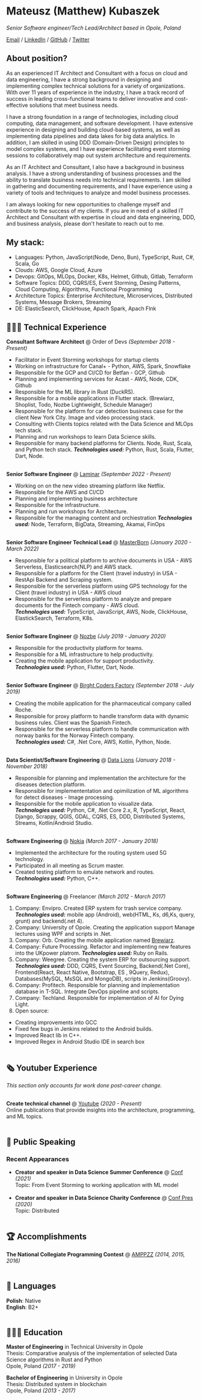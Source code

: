 # Mateusz (Matthew) Kubaszek

_Senior Software engineer/Tech Lead/Architect based in Opole, Poland_ <br>

[Email](mailto:m.kubaszek@protonmail.com)  / [LinkedIn](https://www.linkedin.com/in/%E2%9A%AA%F0%9F%94%B4%E2%9A%AA-mateusz-kubaszek-58306466/) / [GitHub](https://github.com/mkubasz/) / [Twitter](https://twitter.com/MateuszKubaszek/)

## About position?
As an experienced IT Architect and Consultant with a focus on cloud and data engineering, I have a strong background in designing and implementing complex technical solutions for a variety of organizations. With over 11 years of experience in the industry, I have a track record of success in leading cross-functional teams to deliver innovative and cost-effective solutions that meet business needs.

I have a strong foundation in a range of technologies, including cloud computing, data management, and software development. I have extensive experience in designing and building cloud-based systems, as well as implementing data pipelines and data lakes for big data analytics. In addition, I am skilled in using DDD (Domain-Driven Design) principles to model complex systems, and I have experience facilitating event storming sessions to collaboratively map out system architecture and requirements.

As an IT Architect and Consultant, I also have a background in business analysis. I have a strong understanding of business processes and the ability to translate business needs into technical requirements. I am skilled in gathering and documenting requirements, and I have experience using a variety of tools and techniques to analyze and model business processes.

I am always looking for new opportunities to challenge myself and contribute to the success of my clients. If you are in need of a skilled IT Architect and Consultant with expertise in cloud and data engineering, DDD, and business analysis, please don't hesitate to reach out to me.

## My stack:
 - Languages: Python, JavaScript(Node, Deno, Bun), TypeScript, Rust, C#, Scala, Go
 - Clouds: AWS, Google Cloud, Azure
 - Devops: GitOps, MLOps, Docker, K8s, Helmet, Github, Gitlab, Terraform
 - Software Topics: DDD, CQRS/ES, Event Storming, Desing Patterns, Cloud Computing, Algorithms, Functional Programming
 - Architecture Topics: Enterprise Architecture, Microservices, Distributed Systems, Message Brokers, Streaming
 - DE: ElasticSearch, ClickHouse, Apach Spark, Apach Flnk

## 👩🏼‍💻 Technical Experience

**Consultant Software Architect** @ Order of Devs _(September 2018 - Present)_ <br>
 - Facilitator in Event Storming workshops for startup clients
 - Working on infrastructure for Canal+ - Python, AWS, Spark, Snowflake
 - Responsible for the GCP and CI/CD for Betfan - GCP, Github
 - Planning and implementing services for Acast - AWS, Node, CDK, Github
 - Responsible for the ML library in Rust (DuckRS).
 - Responsible for a mobile applications in Flutter stack. (Brewiarz, Shoplist, Todo, Nozbe Lightweight, Schedule Manager)
 - Responsible for the platform for car detection business case for the client New York City. Image and video processing stack.
 - Consulting with Clients topics related with the Data Science and MLOps tech stack.
 - Planning and run workshops to learn Data Science skills.
 - Responsible for many backend platforms for Clients. Node, Rust, Scala, and Python tech stack.
 **_Technologies used:_** Python, Rust, Scala, Flutter, Dart, Node.
<br><br>

**Senior Software Engineer** @ [Laminar](https://lamin.ar/) _(September 2022 - Present)_ <br>
  - Working on on the new video streaming platform like Netflix.
  - Responsible for the AWS and CI/CD
  - Planning and implementing business architecture
  - Responsible for the infrastructure.
  - Planning and run workshops for Architecture.
  - Responsible for the managing content and orchiestration
  **_Technologies used:_** Node, Terraform, BigData, Streaming, Akamai, FinOps
<br><br>


**Senior Software Engineer Technical Lead** @ [MasterBorn](https://masterborn.com/) _(January 2020 - March 2022)_ <br>
- Responsible for a political platform to archive documents in USA - AWS Serverless, Elasticsearch(NLP) and AWS stack.
- Responsible for a platform for the Client (travel industry) in USA - RestApi Backend and Scraping system.
- Responsible for the serverless platform using GPS technology for the Client (travel industry) in USA - AWS cloud
- Responsible for the serverless platform to analyze and prepare documents for the Fintech company - AWS cloud. <br>
**_Technologies used:_** TypeScript, JavaScript, AWS, Node, ClickHouse, ElastickSearch, Terraform, K8s.
<br><br>

**Senior Software Engineer** @ [Nozbe](https://nozbe.com/) _(July 2019 - January 2020)_ <br>
  - Responsible for the productivity platform for teams.
  - Responsible for a ML infrastructure to help productivity.
  - Creating the mobile application for support productivity. <br>
  **_Technologies used:_** Python, Flutter, Dart, Node.
<br><br>

**Senior Software Engineer** @ [Birght Coders Factory](https://bcf-software.pl/) _(September 2018 - July 2019)_ <br>
  - Creating the mobile application for the pharmaceutical company called Roche.
  - Responsible for proxy platform to handle transform data with dynamic business rules. Client was the Spanish Fintech.
  - Responsible for the serverless platform to handle communication with norway banks for the Norway Fintech company. <br>
  **_Technologies used:_** C#, .Net Core, AWS, Kotlin, Python, Node.
    <br><br>

**Data Scientist/Software Engineering** @ [Data Lions](https://datalions.eu/) _(January 2018 - November 2018)_ <br>
  - Responsible for planning and implementation the architecture for the diseases detection platform.
  - Responsible for implemententation and opimilization of ML algorithms for detect diseases - Image processing.
  - Responsible for the mobile application to visualize data. <br>
  **_Technologies used:_** Python, C#, .Net Core 2.x, R, TypeScript, React,
Django, Scrappy, QGIS, GDAL, CQRS, ES, DDD, Distributed Systems, Streams, Kotlin/Android Studio.
  <br><br>

**Software Engineering** @ [Nokia](https://www.nokia.com/) _(March 2017 - January 2018)_ <br>
  - Implemented the architecture for the routing system used 5G technology. 
  - Participated in all meeting as Scrum master.
  -  Created testing platform to emulate network and routes. <br>
  **_Technologies used:_** Python, C++.
<br><br>
    
**Software Engineering** @ Freelancer _(March 2012 - March 2017)_ <br>
1. Company: Envipro. Created ERP system for trash service company.
**_Technologies used:_** mobile app (Android), web(HTML, Ks, d6,Ks, query, grunt) and backend(.net
4).
2. Company: University of Opole. Creating the application support Manage lectures using WPF and scripts in .Net.
3. Company: Orb. Creating the mobile application named [Brewiarz](https://play.google.com/store/apps/details?id=osoftware.liturgiahorarumdroid&hl=pl&gl=US).
4. Company: Future Processing. Refactor and implementing new features into the UKpower platrom. **_Technologies used:_** Ruby on Rails.
5. Company: Weegree. Creating the system ERP for outsourcing support. **_Technologies used:_** DDD, CQRS, Event Sourcing,
Backend(.Net Core), Frontend(React, React Native, Bootstrap, ES , 9Query, Redux),
Databases(MySQL, MsSQL and MongoDB), scripts in Jenkins(Groovy). 
6. Company: Profitech. Responsible for planning and implementation database in T-SQL. Integrate DevOps pipeline and scripts.
7. Company: Techland. Responsible for implementation of AI for Dying Light.
8. Open source: 
  - Creating improvements into GCC
  - Fixed few bugs in Jenkins related to the Android builds. 
  - Improved React lib in C++. 
  - Improved Regex in Android Studio IDE in search box
<br><br>
    
## 🗞 Youtuber Experience

_This section only accounts for work done post-career change._
<br><br>

**Create technical channel** @ [Youtube](https://www.youtube.com/channel/UCVgwdFgvU97vHR0rXBLDVpg) _(2020 - Present)_ <br>
Online publications that provide insights into the architecture, programming, and ML topics.
<br><br>

<!-- ## 📌 On The Side

**Co-Organizer** @ [a](a) _(Jun 2019 - Present)_<br>
 A
  - a
  <br><br>
  <br><br> -->

## 🎤 Public Speaking
    
### Recent Appearances

- **Creator and speaker in Data Science Summer Conference** @ [Conf](https://summer-data-society-conf.carrd.co/) _(2021)_ <br>
Topic: From Event Storming to working application with ML model
<br><br>
- **Creator and speaker in Data Science Charity Conference** @ [Conf Pres](https://docs.google.com/presentation/d/1oEnKbRzcUZ5aByz0JFOkhE7gQkUsX9FuQorr8tPDf18/edit?usp=sharing) _(2020)_ <br>
Topic: Distributed
<br><br>
  
## 🏆 Accomplishments

**The National Collegiate Programming Contest** @ [AMPPZZ](http://amppz.mimuw.edu.pl/) _(2014, 2015, 2016)_
<br><br>

## 💬 Languages

**Polish**: Native <br>
**English**: B2+
<br><br>

## 👩🏼‍🎓 Education

**Master of Engineering** in Technical University in Opole<br>
Thesis: Comparative analysis of the implementation of selected Data Science algorithms in Rust and Python<br>
Opole, Poland _(2017 - 2019)_

**Bachelor of Engineering** in University in Opole<br>
Thesis: Distributed system in blockchain<br>
Opole, Poland _(2013 - 2017)_

